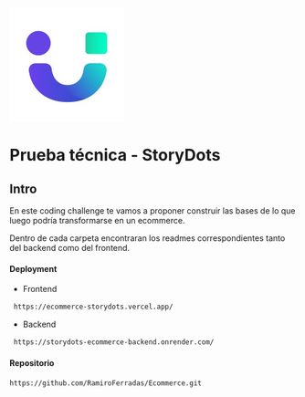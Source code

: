 ![SDlogo](./client/src/assets/images/logo.jpeg)

# Prueba técnica - StoryDots

## Intro

En este coding challenge te vamos a proponer construir las bases de lo que luego podría transformarse en un ecommerce.

Dentro de cada carpeta encontraran los readmes correspondientes tanto del backend como del frontend.

#### Deployment

- Frontend

```bash
 https://ecommerce-storydots.vercel.app/
```

- Backend

```bash
 https://storydots-ecommerce-backend.onrender.com/
```

#### Repositorio

```bash
https://github.com/RamiroFerradas/Ecommerce.git
```
